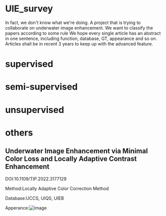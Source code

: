 # UIE_survey

In fact, we don't know what we're doing. A project that is trying to collaborate on underwater image enhancement.
We want to classify the papers according to some rule
We hope every single article has an abstract in one sentence, including function, database, GT, appearance and so on.
Articles shall be in recent 3 years to keep up with the advanced feature.

# supervised

# semi-supervised

# unsupervised

# others
## Underwater Image Enhancement via Minimal Color Loss and Locally Adaptive Contrast Enhancement
  DOI:10.1109/TIP.2022.3177129 
  
  Method:Locally Adaptive Color Correction Method
  
  Database:UCCS, UIQS, UIEB
  
  Apperance:![image](https://github.com/hxwxss/UIE_survey/assets/44568039/b01b1466-00db-4822-834f-cfeec8b66502)

